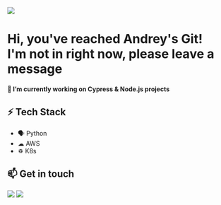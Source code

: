 ![](https://github.com/halfrost/halfrost/blob/master/icons/header_.png)

# Hi, you've reached Andrey's Git! <br>I'm not in right now, please leave a message



#### 🔭 I’m currently working on Cypress & Node.js projects


## ⚡ Tech Stack
- 🗣 Python
- ☁ AWS 
- ♽ K8s


## 📫 Get in touch
<a href="mailto:andrey880@gmail.com"><img src = "https://img.shields.io/badge/gmail-%23D14836.svg?&style=for-the-badge&logo=gmail&logoColor=white"></a> 
<a href="https://www.linkedin.com/in/andreydavid/"><img src="https://img.shields.io/badge/linkedin-%230077B5.svg?&style=for-the-badge&logo=linkedin&logoColor=white"/></a>
